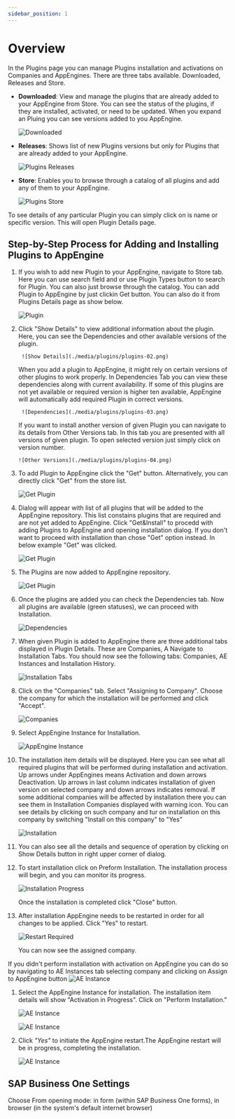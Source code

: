 ```yaml
---
sidebar_position: 1
---
```


# Overview

In the Plugins page you can manage Plugins installation and activations on Companies and AppEngines. There are three tabs available. Downloaded, Releases and Store.

- **Downloaded**: View and manage the plugins that are already added to your AppEngine from Store. You can see the status of the plugins, if they are installed, activated, or need to be updated. When you expand an Pluing you can see versions added to you AppEngine.

    ![Downloaded](./media/plugins/plugins-downloaded.png)

- **Releases**: Shows list of new Plugins versions but only for Plugins that are already added to your AppEngine.

    ![Plugins Releases](./media/plugins/plugins-releases.png)

- **Store**: Enables you to browse through a catalog of all plugins and add any of them to your AppEngine.

    ![Plugins Store](./media/plugins/plugins-store.png)

To see details of any particular Plugin you can simply click on is name or specific version. This will open Plugin Details page.

## Step-by-Step Process for Adding and Installing Plugins to AppEngine

1. If you wish to add new Plugin to your AppEngine, navigate to Store tab. Here you can use search field and or use Plugin Types button to search for Plugin. You can also just browse through the catalog. You can add Plugin to AppEngine by just clickin Get button. You can also do it from Plugins Details page as show below.

    ![Plugin](./media/plugins/plugins-01.png)

2. Click "Show Details" to view additional information about the plugin. Here, you can see the Dependencies and other available versions of the plugin.

        ![Show Details](./media/plugins/plugins-02.png)

    When you add a plugin to AppEngine, it might rely on certain versions of other plugins to work properly. In Dependencies Tab you can view these dependencies along with current availability. If some of this plugins are not yet available or required version is higher ten available, AppEngine will automatically add required Plugin in correct versions.

        ![Dependencies](./media/plugins/plugins-03.png)

    If you want to install another version of given Plugin you can navigate to its details from Other Versions tab. In this tab you are presented with all versions of given plugin. To open selected version just simply click on version number.

       ![Other Versions](./media/plugins/plugins-04.png)
    <!-- //TODO: new screenshot for Other Versions -->

3. To add Plugin to AppEngine click the "Get" button. Alternatively, you can directly click "Get" from the store list.

    ![Get Plugin](./media/plugins/plugins-05.png)

4. Dialog will appear with list of all plugins that will be added to the AppEngine repository. This list constains plugins that are required and are not yet added to AppEngine. Click "Get&Install" to procedd with adding Plugins to AppEngine and opening installation dialog. If you don't want to proceed with installation than chose "Get" option instead. In below example "Get" was clicked.

    ![Get Plugin](./media/plugins/plugins-06.png)

5. The Plugins are now added to AppEngine repository.

    ![Get Plugin](./media/plugins/plugins-07.png)

6. Once the plugins are added you can check the Dependencies tab. Now all plugins are available (green statuses), we can proceed with Installation.

    ![Dependencies](./media/plugins/plugins-08.png)

7. When given Plugin is added to AppEngine there are three additional tabs displayed in Plugin Details. These are Companies, A Navigate to Installation Tabs. You should now see the following tabs: Companies, AE Instances and Installation History.

    ![Installation Tabs](./media/plugins/plugins-09.png)

8. Click on the "Companies" tab. Select "Assigning to Company". Choose the company for which the installation will be performed and click "Accept".

    ![Companies](./media/plugins/plugins-10.png)

9. Select AppEngine Instance for Installation.

    ![AppEngine Instance](./media/plugins/plugins-10-01.png)

10. The installation item details will be displayed. Here you can see what all required plugins that will be performed during installation and activation. Up arrows under AppEngines means Activation and down arrows Deactivation. Up arrows in last column indicates installation of given version on selected company and down arrows indicates removal. If some additional companies will be affected by installation there you can see them in Installation Companies displayed with warning icon. You can see details by clicking on such company and tur on installation on this company by switching "Install on this company" to "Yes"

    ![Installation](./media/plugins/plugins-11.png)

11. You can also see all the details and sequence of operation by clicking on Show Details button in right upper corner of dialog.

    <!-- TODO: add screenshot -->

12. To start installation click on Preform Installation. The installation process will begin, and you can monitor its progress.

    ![Installation Progress](./media/plugins/plugins-14.png)

    Once the installation is completed click "Close" button.

13. After installation AppEngine needs to be restarted in order for all changes to be applied. Click "Yes" to restart.

    ![Restart Required](./media/plugins/plugins-15.png)

    You can now see the assigned company.

If you didn't perform installation with activation on AppEngine you can do so by navigating to AE Instances tab selecting company and clicking on Assign to AppEngine button
    ![AE Instance](./media/plugins/plugins-16.png)

1. Select the AppEngine Instance for installation. The installation item details will show "Activation in Progress". Click on "Perform Installation."

    ![AE Instance](./media/plugins/plugins-18.png)

    ![AE Instance](./media/plugins/plugins-19.png)

2. Click *"Yes"* to initiate the AppEngine restart.The AppEngine restart will be in progress, completing the installation.

    ![AE Instance](./media/plugins/plugins-21.png)

## SAP Business One Settings

<!-- TODO: Replace with company settings: Configuration -> Companies -> Company Details -> Settings Button -->

Choose From opening mode: in form (within SAP Business One forms), in browser (in the system's default internet browser)
